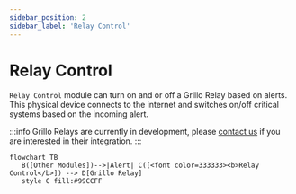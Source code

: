 ```yaml
---
sidebar_position: 2
sidebar_label: 'Relay Control'
---
```


# Relay Control
`Relay Control` module can turn on and or off a Grillo Relay based on alerts. This physical device connects to the internet and switches on/off critical systems based on the incoming alert. 

:::info
Grillo Relays are currently in development, please [contact us](#) if you are interested in their integration.
:::

```mermaid
flowchart TB
   B([Other Modules])-->|Alert| C([<font color=333333><b>Relay Control</b>]) --> D[Grillo Relay]
   style C fill:#99CCFF
```